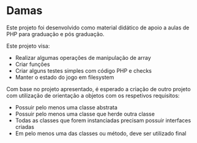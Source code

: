 # Damas

Este projeto foi desenvolvido como material didático de apoio a aulas de PHP para graduação e pós graduação.

Este projeto visa:
- Realizar algumas operações de manipulação de array
- Criar funções
- Criar alguns testes simples com código PHP e checks
- Manter o estado do jogo em filesystem

Com base no projeto apresentado, é esperado a criação de outro projeto com utilização de orientação a objetos com os respetivos requisitos:
- Possuir pelo menos uma classe abstrata
- Possuir pelo menos uma classe que herde outra classe
- Todas as classes que forem instanciadas precisam possuir interfaces criadas
- Em pelo menos uma das classes ou método, deve ser utilizado final
